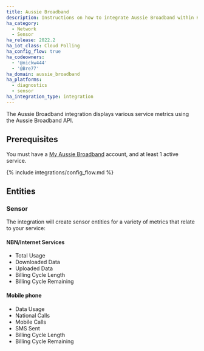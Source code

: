 ```yaml
---
title: Aussie Broadband
description: Instructions on how to integrate Aussie Broadband within Home Assistant.
ha_category:
  - Network
  - Sensor
ha_release: 2022.2
ha_iot_class: Cloud Polling
ha_config_flow: true
ha_codeowners:
  - '@nickw444'
  - '@Bre77'
ha_domain: aussie_broadband
ha_platforms:
  - diagnostics
  - sensor
ha_integration_type: integration
---
```


The Aussie Broadband integration displays various service metrics using the Aussie Broadband API.

## Prerequisites

You must have a [My Aussie Broadband](https://my.aussiebroadband.com.au) account, and at least 1 active service.

{% include integrations/config_flow.md %}

## Entities

### Sensor

The integration will create sensor entities for a variety of metrics that relate to your service:

#### NBN/Internet Services
- Total Usage
- Downloaded Data
- Uploaded Data
- Billing Cycle Length
- Billing Cycle Remaining

#### Mobile phone
- Data Usage
- National Calls
- Mobile Calls
- SMS Sent
- Billing Cycle Length
- Billing Cycle Remaining
